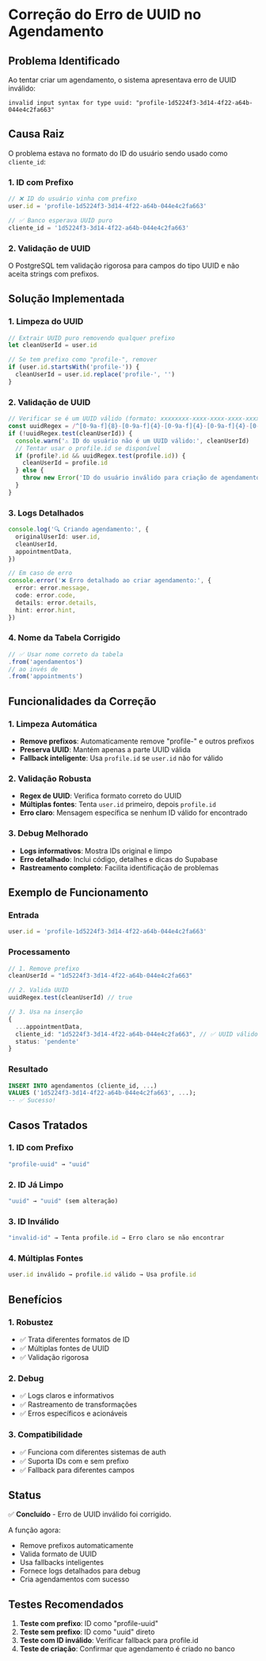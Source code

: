# Correção do Erro de UUID no Agendamento

## Problema Identificado

Ao tentar criar um agendamento, o sistema apresentava erro de UUID inválido:

```
invalid input syntax for type uuid: "profile-1d5224f3-3d14-4f22-a64b-044e4c2fa663"
```

## Causa Raiz

O problema estava no formato do ID do usuário sendo usado como `cliente_id`:

### 1. ID com Prefixo

```typescript
// ❌ ID do usuário vinha com prefixo
user.id = 'profile-1d5224f3-3d14-4f22-a64b-044e4c2fa663'

// ✅ Banco esperava UUID puro
cliente_id = '1d5224f3-3d14-4f22-a64b-044e4c2fa663'
```

### 2. Validação de UUID

O PostgreSQL tem validação rigorosa para campos do tipo UUID e não aceita strings com prefixos.

## Solução Implementada

### 1. Limpeza do UUID

```typescript
// Extrair UUID puro removendo qualquer prefixo
let cleanUserId = user.id

// Se tem prefixo como "profile-", remover
if (user.id.startsWith('profile-')) {
  cleanUserId = user.id.replace('profile-', '')
}
```

### 2. Validação de UUID

```typescript
// Verificar se é um UUID válido (formato: xxxxxxxx-xxxx-xxxx-xxxx-xxxxxxxxxxxx)
const uuidRegex = /^[0-9a-f]{8}-[0-9a-f]{4}-[0-9a-f]{4}-[0-9a-f]{4}-[0-9a-f]{12}$/i
if (!uuidRegex.test(cleanUserId)) {
  console.warn('⚠️ ID do usuário não é um UUID válido:', cleanUserId)
  // Tentar usar o profile.id se disponível
  if (profile?.id && uuidRegex.test(profile.id)) {
    cleanUserId = profile.id
  } else {
    throw new Error('ID do usuário inválido para criação de agendamento')
  }
}
```

### 3. Logs Detalhados

```typescript
console.log('🔍 Criando agendamento:', {
  originalUserId: user.id,
  cleanUserId,
  appointmentData,
})

// Em caso de erro
console.error('❌ Erro detalhado ao criar agendamento:', {
  error: error.message,
  code: error.code,
  details: error.details,
  hint: error.hint,
})
```

### 4. Nome da Tabela Corrigido

```typescript
// ✅ Usar nome correto da tabela
.from('agendamentos')
// ao invés de
.from('appointments')
```

## Funcionalidades da Correção

### 1. Limpeza Automática

- **Remove prefixos**: Automaticamente remove "profile-" e outros prefixos
- **Preserva UUID**: Mantém apenas a parte UUID válida
- **Fallback inteligente**: Usa `profile.id` se `user.id` não for válido

### 2. Validação Robusta

- **Regex de UUID**: Verifica formato correto do UUID
- **Múltiplas fontes**: Tenta `user.id` primeiro, depois `profile.id`
- **Erro claro**: Mensagem específica se nenhum ID válido for encontrado

### 3. Debug Melhorado

- **Logs informativos**: Mostra IDs original e limpo
- **Erro detalhado**: Inclui código, detalhes e dicas do Supabase
- **Rastreamento completo**: Facilita identificação de problemas

## Exemplo de Funcionamento

### Entrada

```typescript
user.id = 'profile-1d5224f3-3d14-4f22-a64b-044e4c2fa663'
```

### Processamento

```typescript
// 1. Remove prefixo
cleanUserId = "1d5224f3-3d14-4f22-a64b-044e4c2fa663"

// 2. Valida UUID
uuidRegex.test(cleanUserId) // true

// 3. Usa na inserção
{
  ...appointmentData,
  cliente_id: "1d5224f3-3d14-4f22-a64b-044e4c2fa663", // ✅ UUID válido
  status: 'pendente'
}
```

### Resultado

```sql
INSERT INTO agendamentos (cliente_id, ...)
VALUES ('1d5224f3-3d14-4f22-a64b-044e4c2fa663', ...);
-- ✅ Sucesso!
```

## Casos Tratados

### 1. ID com Prefixo

```typescript
"profile-uuid" → "uuid"
```

### 2. ID Já Limpo

```typescript
"uuid" → "uuid" (sem alteração)
```

### 3. ID Inválido

```typescript
"invalid-id" → Tenta profile.id → Erro claro se não encontrar
```

### 4. Múltiplas Fontes

```typescript
user.id inválido → profile.id válido → Usa profile.id
```

## Benefícios

### 1. Robustez

- ✅ Trata diferentes formatos de ID
- ✅ Múltiplas fontes de UUID
- ✅ Validação rigorosa

### 2. Debug

- ✅ Logs claros e informativos
- ✅ Rastreamento de transformações
- ✅ Erros específicos e acionáveis

### 3. Compatibilidade

- ✅ Funciona com diferentes sistemas de auth
- ✅ Suporta IDs com e sem prefixo
- ✅ Fallback para diferentes campos

## Status

✅ **Concluído** - Erro de UUID inválido foi corrigido.

A função agora:

- Remove prefixos automaticamente
- Valida formato de UUID
- Usa fallbacks inteligentes
- Fornece logs detalhados para debug
- Cria agendamentos com sucesso

## Testes Recomendados

1. **Teste com prefixo**: ID como "profile-uuid"
2. **Teste sem prefixo**: ID como "uuid" direto
3. **Teste com ID inválido**: Verificar fallback para profile.id
4. **Teste de criação**: Confirmar que agendamento é criado no banco
